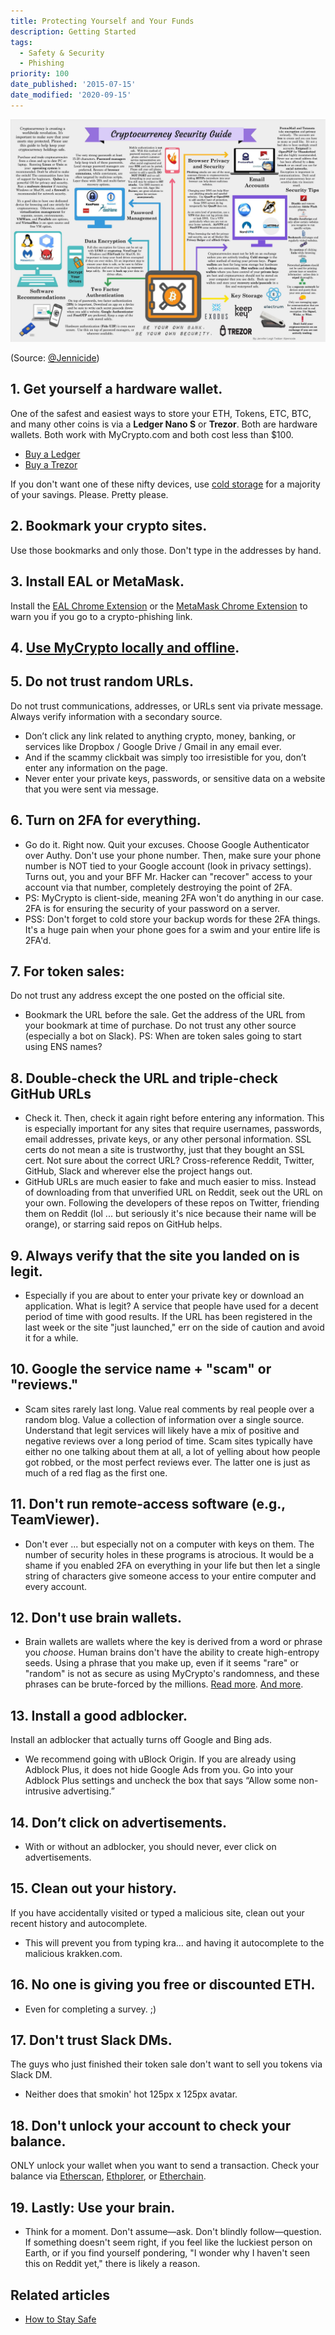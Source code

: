 ```yaml
---
title: Protecting Yourself and Your Funds
description: Getting Started
tags:
  - Safety & Security
  - Phishing
priority: 100
date_published: '2015-07-15'
date_modified: '2020-09-15'
---
```


![Cryptocurrency Security Guide](../assets/staying-safe/protecting-yourself-and-your-funds/cryptocurrenty-security-guide.jpg)

(Source: [@Jennicide](https://twitter.com/Jennicide))

## 1. Get yourself a hardware wallet.

One of the safest and easiest ways to store your ETH, Tokens, ETC, BTC, and many other coins is via a **Ledger Nano S** or **Trezor**. Both are hardware wallets. Both work with MyCrypto.com and both cost less than $100.

* [Buy a Ledger](https://www.ledgerwallet.com/r/1985?path=/products/)
* [Buy a Trezor](https://shop.trezor.io/?offer_id=10&aff_id=1735)

If you don't want one of these nifty devices, use [cold storage](/how-to/offline/using-mycrypto-for-cold-storage) for a majority of your savings. Please. Pretty please.

## 2. Bookmark your crypto sites.

Use those bookmarks and only those. Don't type in the addresses by hand.

## 3. Install EAL or MetaMask.

Install the [EAL Chrome Extension](https://chrome.google.com/webstore/detail/etheraddresslookup/pdknmigbbbhmllnmgdfalmedcmcefdfn) or the [MetaMask Chrome Extension](https://chrome.google.com/webstore/detail/metamask/nkbihfbeogaeaoehlefnkodbefgpgknn) to warn you if you go to a crypto-phishing link.

## 4. [Use MyCrypto locally and offline](/how-to/offline/how-to-run-mycrypto-offline-and-locally).

## 5. Do not trust random URLs.

Do not trust communications, addresses, or URLs sent via private message. Always verify information with a secondary source.

* Don’t click any link related to anything crypto, money, banking, or services like Dropbox / Google Drive / Gmail in any email ever.
* And if the scammy clickbait was simply too irresistible for you, don’t enter any information on the page.
* Never enter your private keys, passwords, or sensitive data on a website that you were sent via message.

## 6. Turn on 2FA for everything.

* Go do it. Right now. Quit your excuses. Choose Google Authenticator over Authy. Don't use your phone number. Then, make sure your phone number is NOT tied to your Google account (look in privacy settings). Turns out, you and your BFF Mr. Hacker can "recover" access to your account via that number, completely destroying the point of 2FA.
* PS: MyCrypto is client-side, meaning 2FA won't do anything in our case. 2FA is for ensuring the security of your password on a server.
* PSS: Don't forget to cold store your backup words for these 2FA things. It's a huge pain when your phone goes for a swim and your entire life is 2FA'd.

## 7. For token sales:

Do not trust any address except the one posted on the official site.

* Bookmark the URL before the sale. Get the address of the URL from your bookmark at time of purchase. Do not trust any other source (especially a bot on Slack). PS: When are token sales going to start using ENS names?

## 8. Double-check the URL and triple-check GitHub URLs

* Check it. Then, check it again right before entering any information. This is especially important for any sites that require usernames, passwords, email addresses, private keys, or any other personal information. SSL certs do not mean a site is trustworthy, just that they bought an SSL cert. Not sure about the correct URL? Cross-reference Reddit, Twitter, GitHub, Slack and wherever else the project hangs out.
* GitHub URLs are much easier to fake and much easier to miss. Instead of downloading from that unverified URL on Reddit, seek out the URL on your own. Following the developers of these repos on Twitter, friending them on Reddit (lol ... but seriously it's nice because their name will be orange), or starring said repos on GitHub helps.

## 9. Always verify that the site you landed on is legit.

* Especially if you are about to enter your private key or download an application. What is legit? A service that people have used for a decent period of time with good results. If the URL has been registered in the last week or the site "just launched," err on the side of caution and avoid it for a while.

## 10. Google the service name + "scam" or "reviews."

* Scam sites rarely last long. Value real comments by real people over a random blog. Value a collection of information over a single source. Understand that legit services will likely have a mix of positive and negative reviews over a long period of time. Scam sites typically have either no one talking about them at all, a lot of yelling about how people got robbed, or the most perfect reviews ever. The latter one is just as much of a red flag as the first one.

## 11. Don't run remote-access software (e.g., TeamViewer).

* Don't ever ... but especially not on a computer with keys on them. The number of security holes in these programs is atrocious. It would be a shame if you enabled 2FA on everything in your life but then let a single string of characters give someone access to your entire computer and every account.

## 12. Don't use brain wallets.

* Brain wallets are wallets where the key is derived from a word or phrase you *choose*. Human brains don't have the ability to create high-entropy seeds. Using a phrase that you make up, even if it seems "rare" or "random" is not as secure as using MyCrypto's randomness, and these phrases can be brute-forced by the millions. [Read more](https://arstechnica.com/security/2013/10/how-the-bible-and-youtube-are-fueling-the-next-frontier-of-password-cracking/). [And more](https://arstechnica.com/security/2016/02/password-cracking-attacks-on-bitcoin-wallets-net-103000/).  

## 13. Install a good adblocker.

Install an adblocker that actually turns off Google and Bing ads.

* We recommend going with uBlock Origin. If you are already using Adblock Plus, it does not hide Google Ads from you. Go into your Adblock Plus settings and uncheck the box that says “Allow some non-intrusive advertising.”

## 14. Don’t click on advertisements.

* With or without an adblocker, you should never, ever click on advertisements.

## 15. Clean out your history.

If you have accidentally visited or typed a malicious site, clean out your recent history and autocomplete.

* This will prevent you from typing kra… and having it autocomplete to the malicious krakken.com.

## 16. No one is giving you free or discounted ETH.

* Even for completing a survey. ;)

## 17. Don't trust Slack DMs.

The guys who just finished their token sale don't want to sell you tokens via Slack DM.

* Neither does that smokin' hot 125px x 125px avatar.

## 18. Don't unlock your account to check your balance.

ONLY unlock your wallet when you want to send a transaction. Check your balance via [Etherscan](https://etherscan.io/), [Ethplorer](https://ethplorer.io/), or [Etherchain](https://www.etherchain.org/).

## 19. Lastly: Use your brain.

* Think for a moment. Don't assume—ask. Don't blindly follow—question. If something doesn't seem right, if you feel like the luckiest person on Earth, or if you find yourself pondering, "I wonder why I haven't seen this on Reddit yet," there is likely a reason.

## Related articles

* [How to Stay Safe](https://support.mycrypto.com/staying-safe)
